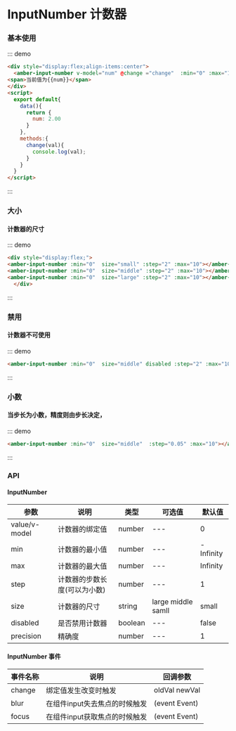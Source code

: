 # InputNumber 计数器

### 基本使用

::: demo
```html
<div style="display:flex;align-items:center">
  <amber-input-number v-model="num" @change ="change"  :min="0" :max="10"></amber-input-number>
<span>当前值为{{num}}</span>
</div>
<script>
  export default{
    data(){
      return {
        num: 2.00
      }
    },
    methods:{
      change(val){
        console.log(val);
      }
    }
  }
</script>
```
::: 

### 大小
#### 计数器的尺寸
::: demo
```html
<div style="display:flex;">
<amber-input-number :min="0"  size="small" :step="2" :max="10"></amber-input-number>
<amber-input-number :min="0"  size="middle" :step="2" :max="10"></amber-input-number>
<amber-input-number :min="0"  size="large" :step="2" :max="10"></amber-input-number>
  </div>

```
::: 
### 禁用
#### 计数器不可使用

::: demo
```html
<amber-input-number :min="0"  size="middle" disabled :step="2" :max="10"></amber-input-number>

```
::: 

### 小数
#### 当步长为小数，精度则由步长决定，
::: demo
```html
<amber-input-number :min="0"  size="middle"  :step="0.05" :max="10"></amber-input-number>

```
::: 

### API

#### InputNumber

| 参数 | 说明 | 类型 | 可选值 | 默认值 |
| --- | --- | --- | --- | --- |
| value/v-model | 计数器的绑定值 | number | --- | 0 |  
| min | 计数器的最小值 | number | --- | -Infinity |  |
| max | 计数器的最大值 | number | --- | Infinity |  |
| step | 计数器的步数长度(可以为小数) | number | --- | 1 |
| size | 计数器的尺寸 | string | large middle samll | small |
| disabled | 是否禁用计数器 | boolean | --- | false |
| precision | 精确度 | number | --- | 1 |


#### InputNumber 事件
| 事件名称 | 说明 | 回调参数 | 
| --- | --- | --- |
| change | 绑定值发生改变时触发 | oldVal newVal |
| blur | 在组件input失去焦点的时候触发 | (event Event) |
| focus | 在组件input获取焦点的时候触发 | (event Event) |

